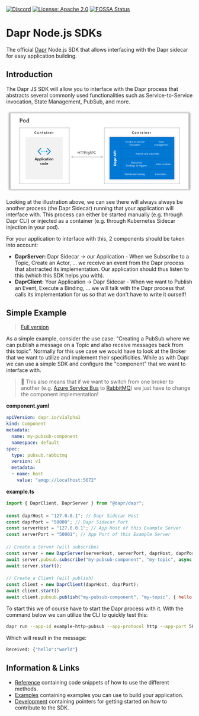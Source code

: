 [![Discord](https://img.shields.io/discord/778680217417809931)]()
[![License: Apache 2.0](https://img.shields.io/badge/License-Apache_2.0-blue.svg)](https://github.com/dapr/js-sdk/blob/master/LICENSE)
[![FOSSA Status](https://app.fossa.com/api/projects/custom%2B162%2Fgithub.com%2Fdapr%2Fcomponents-contrib.svg?type=shield)](https://app.fossa.com/projects/custom%2B162%2Fgithub.com%2Fdapr%2Fcomponents-contrib?ref=badge_shield)

# Dapr Node.js SDKs

The official [Dapr](https://dapr.io) Node.js SDK that allows interfacing with the Dapr sidecar for easy application building.

## Introduction

The Dapr JS SDK will allow you to interface with the Dapr process that abstracts several commonly used functionalities such as Service-to-Service invocation, State Management, PubSub, and more.

![](./documentation/assets/dapr-architecture.png)

Looking at the illustration above, we can see there will always always be another process (the Dapr Sidecar) running that your application will interface with. This process can either be started manually (e.g. through Dapr CLI) or injected as a container (e.g. through Kubernetes Sidecar injection in your pod).

For your application to interface with this, 2 components should be taken into account:
* **DaprServer:** Dapr Sidecar -> our Application - When we Subscribe to a Topic, Create an Actor, ... we receive an event from the Dapr process that abstracted its implementation. Our application should thus listen to this (which this SDK helps you with).
* **DaprClient:** Your Application -> Dapr Sidecar - When we want to Publish an Event, Execute a Binding, ... we will talk with the Dapr process that calls its implementation for us so that we don't have to write it ourself!

## Simple Example

> [Full version](./examples/http/pubsub)

As a simple example, consider the use case: "Creating a PubSub where we can publish a message on a Topic and also receive messages back from this topic". Normally for this use case we would have to look at the Broker that we want to utilize and implement their specificities. While as with Dapr we can use a simple SDK and configure the "component" that we want to interface with.

> 🤩 This also means that if we want to switch from one broker to another (e.g. [Azure Service Bus](https://docs.dapr.io/reference/components-reference/supported-pubsub/setup-azure-servicebus/) to [RabbitMQ](https://docs.dapr.io/reference/components-reference/supported-pubsub/setup-rabbitmq/)) we just have to change the component implementation!

**component.yaml**

```yaml
apiVersion: dapr.io/v1alpha1
kind: Component
metadata:
  name: my-pubsub-component
  namespace: default
spec:
  type: pubsub.rabbitmq
  version: v1
  metadata:
  - name: host
    value: "amqp://localhost:5672"
```

**example.ts**

```javascript
import { DaprClient, DaprServer } from "@dapr/dapr";

const daprHost = "127.0.0.1"; // Dapr Sidecar Host
const daprPort = "50000"; // Dapr Sidecar Port
const serverHost = "127.0.0.1"; // App Host of this Example Server
const serverPort = "50001"; // App Port of this Example Server

// Create a Server (will subscribe)
const server = new DaprServer(serverHost, serverPort, daprHost, daprPort);
await server.pubsub.subscribe("my-pubsub-component", "my-topic", async (data: any) => console.log(`Received: ${JSON.stringify(data)}`));
await server.start();

// Create a Client (will publish)
const client = new DaprClient(daprHost, daprPort);
await client.start()
await client.pubsub.publish("my-pubsub-component", "my-topic", { hello: "world" });
```

To start this we of course have to start the Dapr process with it. With the command below we can utilize the CLI to quickly test this:

```bash
dapr run --app-id example-http-pubsub --app-protocol http --app-port 50001 --dapr-http-port 50000 --components-path ./components npm run start
```

Which will result in the message:

```bash
Received: {"hello":"world"}
```

## Information & Links

* [Reference](./documentation/reference.md) containing code snippets of how to use the different methods.
* [Examples](./documentation/examples.md) containing examples you can use to build your application.
* [Development](./documentation/development.md) containing pointers for getting started on how to contribute to the SDK.
